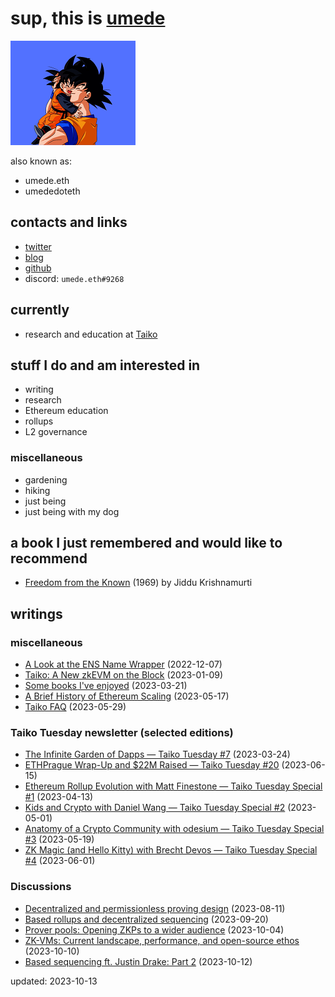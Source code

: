 # sup, this is <ins>umede</ins>

<img src="./Untitled design (5) - Copy.png" alt="goku">

also known as:
- umede.eth
- umededoteth

## contacts and links

- [twitter](https://twitter.com/umededoteth)
- [blog](https://mirror.xyz/umede.eth)
- [github](https://github.com/umededoteth/)
- discord: `umede.eth#9268`

## currently

- research and education at [Taiko](https://taiko.xyz/)

## stuff I do and am interested in

- writing
- research
- Ethereum education
- rollups
- L2 governance

### miscellaneous

- gardening
- hiking
- just being
- just being with my dog

## a book I just remembered and would like to recommend

- [Freedom from the Known](https://www.goodreads.com/book/show/143877.Freedom_from_the_Known?from_search=true&from_srp=true&qid=o8tHvlfqCn&rank=1) (1969) by Jiddu Krishnamurti

## writings

### miscellaneous

- [A Look at the ENS Name Wrapper](https://mirror.xyz/umede.eth/sTO6Lu78GWMoS3wj7zUvqKdByKocjMWwz6RCoyCow6o) (2022-12-07)
- [Taiko: A New zkEVM on the Block](https://mirror.xyz/umede.eth/gDuDNng_xHcGFOLZb9-JogcU3d2Em4l9dp32Om3YHjc) (2023-01-09)
- [Some books I've enjoyed](https://mirror.xyz/umede.eth/or_tHFGRpznkR9vZq5pY1m40pQ2c4ktVuA7WjqNkqXg) (2023-03-21)
- [A Brief History of Ethereum Scaling](https://mirror.xyz/umede.eth/zo2_6TU4dNvhN9R45Dp7qf13e6H8kAzm0yFSEzSX5eE) (2023-05-17)
- [Taiko FAQ](https://mirror.xyz/umede.eth/FCZO6v3MkHgL0G3CZaDLlVjsy5cZ6qjeZe7NpLmv5pc) (2023-05-29)

### Taiko Tuesday newsletter (selected editions)

- [The Infinite Garden of Dapps — Taiko Tuesday #7](https://umede.substack.com/p/the-infinite-garden-of-dapps-taiko) (2023-03-24)
- [ETHPrague Wrap-Up and $22M Raised — Taiko Tuesday #20](https://umede.substack.com/p/ethprague-wrap-up-and-22m-raised) (2023-06-15)
- [Ethereum Rollup Evolution with Matt Finestone — Taiko Tuesday Special #1](https://umede.substack.com/p/ethereum-rollup-evolution-with-matt) (2023-04-13)
- [Kids and Crypto with Daniel Wang — Taiko Tuesday Special #2](https://umede.substack.com/p/kids-and-crypto-with-daniel-wang) (2023-05-01)
- [Anatomy of a Crypto Community with odesium — Taiko Tuesday Special #3](https://umede.substack.com/p/anatomy-of-a-crypto-community-with) (2023-05-19)
- [ZK Magic (and Hello Kitty) with Brecht Devos — Taiko Tuesday Special #4](https://umede.substack.com/p/zk-magic-and-hello-kitty-with-brecht) (2023-06-01)

### Discussions

- [Decentralized and permissionless proving design](https://youtu.be/Tc3nYpi4bsQ?feature=shared) (2023-08-11)
- [Based rollups and decentralized sequencing](https://twitter.com/taikoxyz/status/1704479978656587865) (2023-09-20)
- [Prover pools: Opening ZKPs to a wider audience](https://twitter.com/i/spaces/1vOGwjbDBeMKB) (2023-10-04)
- [ZK-VMs: Current landscape, performance, and open-source ethos](https://twitter.com/i/spaces/1yoKMwvmYVWJQ) (2023-10-10)
- [Based sequencing ft. Justin Drake: Part 2](https://twitter.com/i/spaces/1ypJdkREzynGW) (2023-10-12)

updated: 2023-10-13
